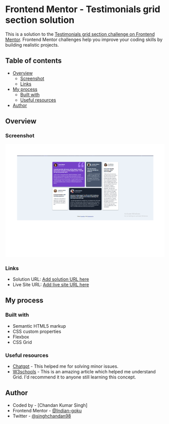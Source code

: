 # Frontend Mentor - Testimonials grid section solution

This is a solution to the [Testimonials grid section challenge on Frontend Mentor](https://www.frontendmentor.io/challenges/testimonials-grid-section-Nnw6J7Un7). Frontend Mentor challenges help you improve your coding skills by building realistic projects. 

## Table of contents

- [Overview](#overview)
  - [Screenshot](#screenshot)
  - [Links](#links)
- [My process](#my-process)
  - [Built with](#built-with)
  - [Useful resources](#useful-resources)
- [Author](#author)

## Overview

### Screenshot

![](./screenshot.png)

### Links

- Solution URL: [Add solution URL here](https://your-solution-url.com)
- Live Site URL: [Add live site URL here](https://your-live-site-url.com)

## My process

### Built with

- Semantic HTML5 markup
- CSS custom properties
- Flexbox
- CSS Grid


### Useful resources

- [Chatgpt](https://www.chat.openai.com/) - This helped me for solving minor issues. 
- [W3schools](https://www.w3schools.com/) - This is an amazing article which helped me understand Grid. I'd recommend it to anyone still learning this concept.

## Author

- Coded by - [Chandan Kumar Singh]
- Frontend Mentor - [@Indian-goku](https://www.frontendmentor.io/profile/Indian-goku)
- Twitter - [@singhchandan98](https://twitter.com/singhchandan98)
